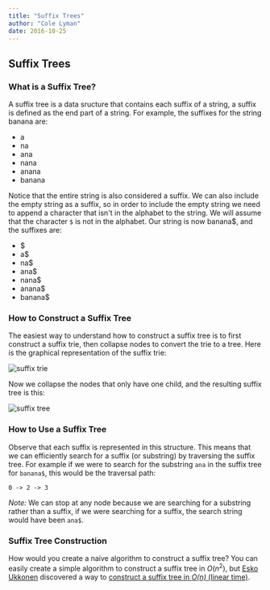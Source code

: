 ```yaml
---
title: "Suffix Trees"
author: "Cole Lyman"
date: 2016-10-25
---
```


## Suffix Trees

### What is a Suffix Tree?

A suffix tree is a data sructure that contains each suffix of a string, a suffix is defined as the end part of a string.
For example, the suffixes for the string banana are:

* a
* na
* ana
* nana
* anana
* banana

Notice that the entire string is also considered a suffix.
We can also include the empty string as a suffix, so in order to include the empty string we need to append a character that isn't in the alphabet to the string.
We will assume that the character `$` is not in the alphabet.
Our string is now banana$, and the suffixes are:

* $
* a$
* na$
* ana$
* nana$
* anana$
* banana$

### How to Construct a Suffix Tree

The easiest way to understand how to construct a suffix tree is to first construct a suffix trie, then collapse nodes to convert the trie to a tree.
Here is the graphical representation of the suffix trie:

![suffix trie](/images/suffixTrie.png)

Now we collapse the nodes that only have one child, and the resulting suffix tree is this:

![suffix tree](/images/suffixTree.png)

### How to Use a Suffix Tree

Observe that each suffix is represented in this structure.
This means that we can efficiently search for a suffix (or substring) by traversing the suffix tree.
For example if we were to search for the substring `ana` in the suffix tree for `banana$`, this would be the traversal path:

```
0 -> 2 -> 3
```

*Note:* We can stop at any node because we are searching for a substring rather than a suffix, if we were searching for a suffix, the search string would have been `ana$`.

### Suffix Tree Construction

How would you create a naive algorithm to construct a suffix tree?
You can easily create a simple algorithm to construct a suffix tree in $O(n^2)$, but [Esko Ukkonen](https://www.cs.helsinki.fi/u/ukkonen/) discovered a way to [construct a suffix tree in _O(n)_ (linear time)](http://stackoverflow.com/questions/9452701/ukkonens-suffix-tree-algorithm-in-plain-english/9513423#9513423).
